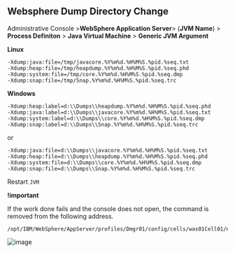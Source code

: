 ## Websphere Dump Directory Change

Administrative Console >**WebSphere Application Server**> (**JVM Name**) > **Process Definiton** > **Java Virtual Machine** > **Generic JVM Argument**

**Linux** 
```
-Xdump:java:file=/tmp/javacore.%Y%m%d.%H%M%S.%pid.%seq.txt 
-Xdump:heap:file=/tmp/heapdump.%Y%m%d.%H%M%S.%pid.%seq.phd 
-Xdump:system:file=/tmp/core.%Y%m%d.%H%M%S.%pid.%seq.dmp 
-Xdump:snap:file=/tmp/Snap.%Y%m%d.%H%M%S.%pid.%seq.trc
```
**Windows**
```
-Xdump:heap:label=d:\\Dumps\\heapdump.%Y%m%d.%H%M%S.%pid.%seq.phd 
-Xdump:java:label=d:\\Dumps\\javacore.%Y%m%d.%H%M%S.%pid.%seq.txt 
-Xdump:system:label=d:\\Dumps\\core.%Y%m%d.%H%M%S.%pid.%seq.dmp 
-Xdump:snap:label=d:\\Dumps\\Snap.%Y%m%d.%H%M%S.%pid.%seq.trc
```
or

```
-Xdump:java:file=d:\\Dumps\\javacore.%Y%m%d.%H%M%S.%pid.%seq.txt 
-Xdump:heap:file=d:\\Dumps\\heapdump.%Y%m%d.%H%M%S.%pid.%seq.phd 
-Xdump:system:file=d:\\Dumps\\core.%Y%m%d.%H%M%S.%pid.%seq.dmp 
-Xdump:snap:file=d:\\Dumps\\Snap.%Y%m%d.%H%M%S.%pid.%seq.trc
```
Restart  `JVM`

**!important**

If the work done fails and the console does not open, the command is removed from the following address.
```
/opt/IBM/WebSphere/AppServer/profiles/Dmgr01/config/cells/was01Cell01/nodes/was01Node01/servers/member/server.xml
```

![image](https://user-images.githubusercontent.com/3519706/80279578-52afdf80-8707-11ea-9f8a-bba04cd09279.png)
